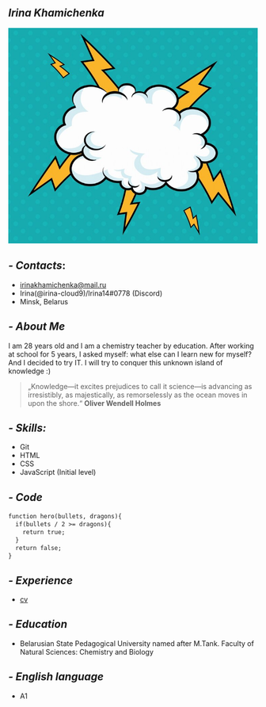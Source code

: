 ## ***Irina Khamichenka***
![cloud](./images/1.jpg)
## ***- Contacts***:
- irinakhamichenka@mail.ru
- Irina(@irina-cloud9)/Irina14#0778 (Discord)
- Minsk, Belarus
## ***- About Me*** ##
I am 28 years old and I am a chemistry teacher by education. After working at school for 5 years, I asked myself: what else can I learn new for myself? And I decided to try IT. I will try to conquer this unknown island of knowledge :)
>„Knowledge—it excites prejudices to call it science—is advancing as irresistibly, as majestically, as remorselessly as the ocean moves in upon the shore.“
__Oliver Wendell Holmes__
## ***- Skills:***
- Git
- HTML
- CSS
- JavaScript (Initial level)
## ***- Code***
``` 
function hero(bullets, dragons){
  if(bullets / 2 >= dragons){
    return true;
  }
  return false;
}
```
## ***- Experience***
- [cv](https://github.com/irina-cloud9/rsschool-cv/tree/gh-pages)
## ***- Education***
- Belarusian State Pedagogical University named after M.Tank.
Faculty of Natural Sciences: Chemistry and Biology
## ***- English language***
- A1




